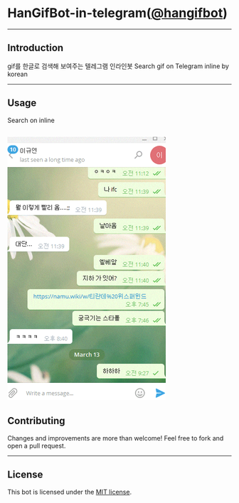 HanGifBot-in-telegram([@hangifbot](https://t.me/hangifbot))
===================

----------

Introduction
-------------

gif를 한글로 검색해 보여주는 텔레그램 인라인봇
Search gif on Telegram inline by korean

----------

Usage
-------------

Search on inline

![demo](https://github.com/LoveMeWithoutAll/HanGifBot/blob/master/screens/demo.gif?raw=true)
----------

Contributing
-------------
Changes and improvements are more than welcome! Feel free to fork and open a pull request. 

----------

License
-------------
This bot is licensed under the [MIT license](https://github.com/gabrielecirulli/2048/blob/master/LICENSE.txt).
